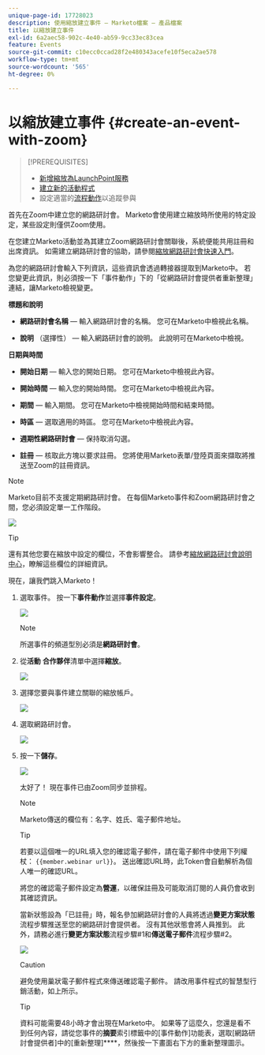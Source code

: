```yaml
---
unique-page-id: 17728023
description: 使用縮放建立事件 — Marketo檔案 — 產品檔案
title: 以縮放建立事件
exl-id: 6a2aec58-902c-4e40-ab59-9cc33ec83cea
feature: Events
source-git-commit: c10ecc0ccad28f2e480343acefe10f5eca2ae578
workflow-type: tm+mt
source-wordcount: '565'
ht-degree: 0%

---
```


# 以縮放建立事件 {#create-an-event-with-zoom}

>[!PREREQUISITES]
>
>* [新增縮放為LaunchPoint服務](/help/marketo/product-docs/administration/additional-integrations/add-zoom-as-a-launchpoint-service.md)
>* [建立新的活動程式](/help/marketo/product-docs/demand-generation/events/understanding-events/create-a-new-event-program.md)
>* 設定適當的[流程動作](/help/marketo/product-docs/core-marketo-concepts/smart-campaigns/flow-actions/add-a-flow-step-to-a-smart-campaign.md)以追蹤參與

首先在Zoom中建立您的網路研討會。 Marketo會使用建立縮放時所使用的特定設定，某些設定則僅供Zoom使用。

在您建立Marketo活動並為其建立Zoom網路研討會關聯後，系統便能共用註冊和出席資訊。 如需建立網路研討會的協助，請參閱[縮放網路研討會快速入門](https://support.zoom.us/hc/en-us/articles/200917029-Getting-Started-With-Webinar)。

為您的網路研討會輸入下列資訊，這些資訊會透過轉接器提取到Marketo中。 若您變更此資訊，則必須按一下「事件動作」下的「從網路研討會提供者重新整理」連結，讓Marketo檢視變更。

**標題和說明**

* **網路研討會名稱** — 輸入網路研討會的名稱。 您可在Marketo中檢視此名稱。

* **說明** （選擇性） — 輸入網路研討會的說明。 此說明可在Marketo中檢視。

**日期與時間**

* **開始日期** — 輸入您的開始日期。 您可在Marketo中檢視此內容。

* **開始時間** — 輸入您的開始時間。 您可在Marketo中檢視此內容。

* **期間** — 輸入期間。 您可在Marketo中檢視開始時間和結束時間。

* **時區** — 選取適用的時區。 您可在Marketo中檢視此內容。

* **週期性網路研討會** — 保持取消勾選。

* **註冊** — 核取此方塊以要求註冊。 您將使用Marketo表單/登陸頁面來擷取將推送至Zoom的註冊資訊。

>[!NOTE]
>
>Marketo目前不支援定期網路研討會。 在每個Marketo事件和Zoom網路研討會之間，您必須設定單一工作階段。

![](assets/overview2.png)

>[!TIP]
>
>還有其他您要在縮放中設定的欄位，不會影響整合。 請參考[縮放網路研討會說明中心](https://support.zoom.us/hc/en-us/sections/200324965-Video-Webinar)，瞭解這些欄位的詳細資訊。

現在，讓我們跳入Marketo！

1. 選取事件。 按一下&#x200B;**事件動作**&#x200B;並選擇&#x200B;**事件設定**。

   ![](assets/image2015-5-14-14-3a53-3a10-1.png)

   >[!NOTE]
   >
   >所選事件的頻道型別必須是&#x200B;**網路研討會**。

1. 從&#x200B;**活動** **合作夥伴**&#x200B;清單中選擇&#x200B;**縮放**。

   ![](assets/eventsettings1.png)

1. 選擇您要與事件建立關聯的縮放帳戶。

   ![](assets/selectaccount.png)

1. 選取網路研討會。

   ![](assets/selectevent.png)

1. 按一下&#x200B;**儲存**。

   ![](assets/eventsettingssave.png)

   太好了！ 現在事件已由Zoom同步並排程。

   >[!NOTE]
   >
   >Marketo傳送的欄位有：名字、姓氏、電子郵件地址。

   >[!TIP]
   >
   >若要以這個唯一的URL填入您的確認電子郵件，請在電子郵件中使用下列權杖： `{{member.webinar url}}`。 送出確認URL時，此Token會自動解析為個人唯一的確認URL。
   >
   >將您的確認電子郵件設定為&#x200B;**營運**，以確保註冊及可能取消訂閱的人員仍會收到其確認資訊。

   當新狀態設為「已註冊」時，報名參加網路研討會的人員將透過&#x200B;**變更方案狀態**&#x200B;流程步驟推送至您的網路研討會提供者。 沒有其他狀態會將人員推到。 此外，請務必進行&#x200B;**變更方案狀態**&#x200B;流程步驟#1和&#x200B;**傳送電子郵件**&#x200B;流程步驟#2。

   ![](assets/goto-webinar-1.png)

   >[!CAUTION]
   >
   >避免使用巢狀電子郵件程式來傳送確認電子郵件。 請改用事件程式的智慧型行銷活動，如上所示。

   >[!TIP]
   >
   >資料可能需要48小時才會出現在Marketo中。 如果等了這麼久，您還是看不到任何內容，請從您事件的&#x200B;**摘要**&#x200B;索引標籤中的[事件動作]功能表，選取[網路研討會提供者]中的[重新整理]****，然後按一下畫面右下方的重新整理圖示。
